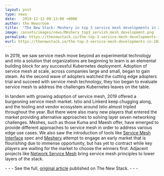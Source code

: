 ```yaml
---
layout: post
type: news
date:   2019-12-12 09:13:00 +0000
author: the Newsroom
title:  "The New Stack: Meshery in top 3 service mesh developments in 2020"
image: /assets/images/news/Meshery_top3_servish_mesh_development.png
permalink: https://thenewstack.io/the-top-3-service-mesh-developments-in-2020/
eurl: https://thenewstack.io/the-top-3-service-mesh-developments-in-2020/
--- 
```


In 2019, we saw service mesh move beyond an experimental technology and into a solution that organizations are beginning to learn is an elemental building block for any successful Kubernetes deployment. Adoption of service mesh at scale, across companies large and small, began to gain steam. As the second wave of adopters watched the cutting edge adopters trial and succeed with service mesh technology, they too began to evaluate service mesh to address the challenges Kubernetes leaves on the table.

In tandem with growing adoption of service mesh, 2019 offered a burgeoning service mesh market. Istio and Linkerd keep chugging along, and the tooling and vendor ecosystem around Istio almost tripled throughout the year. But there were also many new players that entered the market providing alternative approaches to solving layer seven networking challenges. Meshes, such as those Kuma and Maesh offer, have emerged to provide different approaches to service mesh in order to address various edge use cases. We also saw the introduction of tools like [Service Mesh Interface](https://smi-spec.io/) spec and [Meshery](https://layer5.io/meshery/) attempt to engage an early market that is flourishing due to immense opportunity, but has yet to contract while key players are waiting for the market to choose the winners first. Adjacent projects like [Network Service Mesh](https://networkservicemesh.io/) bring service mesh principles to lower layers of the stack.

<p class="center">
-
-
- See the full, <a href="https://thenewstack.io/the-top-3-service-mesh-developments-in-2020/">original article</a> published on The New Stack.
-
-
-
</p>